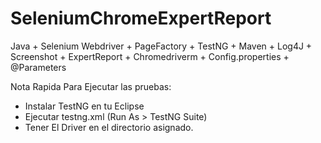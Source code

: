 # SeleniumChromeExpertReport
Java + Selenium Webdriver + PageFactory +  TestNG + Maven + Log4J + Screenshot + ExpertReport +  Chromedriverm + Config.properties + @Parameters

Nota Rapida Para Ejecutar las pruebas:

  * Instalar TestNG en tu Eclipse
  * Ejecutar testng.xml (Run As > TestNG Suite)
  * Tener El Driver en el directorio asignado.
